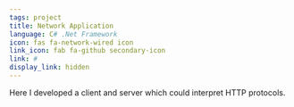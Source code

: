 ```yaml
---
tags: project
title: Network Application
language: C# .Net Framework
icon: fas fa-network-wired icon
link_icon: fab fa-github secondary-icon
link: #
display_link: hidden
---
```


Here I developed a client and server which could interpret HTTP protocols.